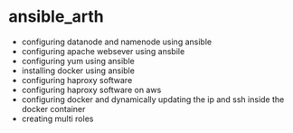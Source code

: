 # ansible_arth
- configuring datanode and namenode using ansible
- configuring apache websever using ansbile
- configuring yum using ansible
- installing docker using ansible
- configuring haproxy software
- configuring haproxy software on aws
- configuring docker and dynamically updating the ip and ssh inside the docker container
- creating multi roles

